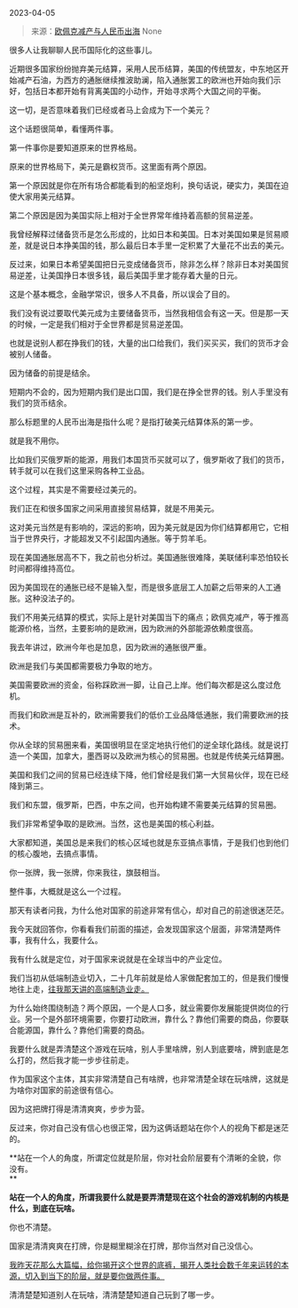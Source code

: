2023-04-05

> 来源：[欧佩克减产与人民币出海](http://mp.weixin.qq.com/s?__biz=MzU3NDc5Nzc0NQ==&amp;mid=2247523421&amp;idx=1&amp;sn=c0471e49f83de8621c16850dfedd2610&amp;chksm=fd2e3e83ca59b7955780d311c8685bdf799d34e769a77221c5fae21b64c9034e97a5a301bf06&amp;scene=127#wechat_redirect)
> None

很多人让我聊聊人民币国际化的这些事儿。

近期很多国家纷纷抛弃美元结算，采用人民币结算，美国的传统盟友，中东地区开始减产石油，为西方的通胀继续推波助澜，陷入通胀罢工的欧洲也开始向我们示好，包括日本都开始有背离美国的小动作，开始寻求两个大国之间的平衡。  

这一切，是否意味着我们已经或者马上会成为下一个美元？  

这个话题很简单，看懂两件事。

第一件事你是要知道原来的世界格局。

原来的世界格局下，美元是霸权货币。这里面有两个原因。

第一个原因就是你在所有场合都能看到的船坚炮利，换句话说，硬实力，美国在迫使大家用美元结算。

第二个原因是因为美国实际上相对于全世界常年维持着高额的贸易逆差。

我曾经解释过储备货币是怎么形成的，比如日本和美国。日本对美国如果是贸易顺差，就是说日本挣美国的钱，那么最后日本手里一定积累了大量花不出去的美元。  

反过来，如果日本希望美国把日元变成储备货币，除非怎么样？除非日本对美国贸易逆差，让美国挣日本很多钱，最后美国手里才能存着大量的日元。  

这是个基本概念，金融学常识，很多人不具备，所以误会了目的。  

我们没有说过要取代美元成为主要储备货币，当然我相信会有这一天。但是那一天的时候，一定是我们相对于全世界都是贸易逆差国。

也就是说别人都在挣我们的钱，大量的出口给我们，我们买买买，我们的货币才会被别人储备。

因为储备的前提是结余。

短期内不会的，因为短期内我们是出口国，我们是在挣全世界的钱。别人手里没有我们的货币结余。  

那么标题里的人民币出海是指什么呢？是指打破美元结算体系的第一步。  

就是我不用你。

比如我们买俄罗斯的能源，用我们本国货币买就可以了，俄罗斯收了我们的货币，转手就可以在我们这里采购各种工业品。  

这个过程，其实是不需要经过美元的。  

我们正在和很多国家之间采用直接贸易结算，就是不用美元。  

这对美元当然是有影响的，深远的影响，因为美元就是因为你们结算都用它，它相当于世界央行，才能超发又不引起国内通胀。等于剪羊毛。

现在美国通胀居高不下，我之前也分析过。美国通胀很难降，美联储利率恐怕较长时间都得维持高位。  

因为美国现在的通胀已经不是输入型，而是很多底层工人加薪之后带来的人工通胀。这种没法子的。

我们不用美元结算的模式，实际上是针对美国当下的痛点；欧佩克减产，等于推高能源价格，当然，主要影响的是欧洲，因为欧洲的外部能源依赖度很高。  

我去年讲过，欧洲今年也是加息，因为欧洲的通胀很严重。

欧洲是我们与美国都需要极力争取的地方。  

美国需要欧洲的资金，俗称踩欧洲一脚，让自己上岸。他们每次都是这么度过危机。  

而我们和欧洲是互补的，欧洲需要我们的低价工业品降低通胀，我们需要欧洲的技术。

你从全球的贸易圈来看，美国很明显在坚定地执行他们的逆全球化路线。就是说打造一个美国，加拿大，墨西哥以及欧洲为核心的贸易圈。也就是传统美元结算圈。

美国和我们之间的贸易已经连续下降，他们曾经是我们第一大贸易伙伴，现在已经降到第三。

我们和东盟，俄罗斯，巴西，中东之间，也开始构建不需要美元结算的贸易圈。  

我们非常希望争取的是欧洲。当然，这也是美国的核心利益。

大家都知道，美国总是来我们的核心区域也就是东亚搞点事情，于是我们也到他们的核心腹地，去搞点事情。  

你一张牌，我一张牌，你来我往，旗鼓相当。  

整件事，大概就是这么一个过程。

那天有读者问我，为什么他对国家的前途非常有信心，却对自己的前途很迷茫茫。

我今天就回答你，你看看我们前面的描述，会发现国家这个层面，非常清楚两件事，我有什么，我要什么。

我有什么就是定位，对于国家来说就是在全球当中的产业定位。

我们当初从低端制造业切入，二十几年前就是给人家做配套加工的，但是我们慢慢地往上走，[往我那天讲的高端制造业走。](http://mp.weixin.qq.com/s?__biz=MzU0MjYwNDU2Mw==&mid=2247510276&idx=1&sn=65f6869e20124ac9008f725e94ec215b&chksm=fb1ac578cc6d4c6e461057e5ea5b832e992b3f2450736425278f6b5256ca83b6ab46c6d42acd&scene=21#wechat_redirect)  

为什么始终围绕制造？两个原因，一个是人口多，就业需要你发展能提供岗位的行业。另一个是外部环境需要，你要打动欧洲，靠什么？靠他们需要的商品，你要联合能源国，靠什么？靠他们需要的商品。

我要什么就是弄清楚这个游戏在玩啥，别人手里啥牌，别人到底要啥，牌到底是怎么打的，然后我才能一步步往前走。  

作为国家这个主体，其实非常清楚自己有啥牌，也非常清楚全球在玩啥牌，这就是为啥你对国家的前途很有信心。  

因为这把牌打得是清清爽爽，步步为营。  

反过来，你对自己没有信心也很正常，因为这俩话题站在你个人的视角下都是迷茫的。  

 **站在一个人的角度，所谓定位就是阶层，你对社会阶层要有个清晰的全貌，你没有。  
**

 **站在一个人的角度，所谓我要什么就是要弄清楚现在这个社会的游戏机制的内核是什么，到底在玩啥。**

你也不清楚。

国家是清清爽爽在打牌，你是糊里糊涂在打牌，那你当然对自己没信心。  

[我昨天花那么大篇幅，给你揭开这个世界的底裤，揭开人类社会数千年来运转的本源，切入到当下的阶层，就是要你做两件事。  
](http://mp.weixin.qq.com/s?__biz=MzkwMzQ1MzczOQ==&mid=2247483669&idx=1&sn=af9cf3e8bf506268ad721f7febf7c2ae&chksm=c0974c51f7e0c54722892825cfc8d5cbdc066e446366895dcd138502ce7fcd329efed6174a2f&scene=21#wechat_redirect)

清清楚楚知道别人在玩啥，清清楚楚知道自己玩到了哪一步。


